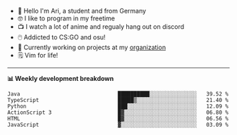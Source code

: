 * 👋 Hello I'm Ari, a student and from Germany
* 🤓 I like to program in my freetime
* 📺 I watch a lot of anime and regualy hang out on discord
* 🖱️ Addicted to CS:GO and osu!
* 👷 Currently working on projects at my [organization](https://github.com/aridevelopment-de)
* 🗒️ Vim for life!

<hr />

**📊 Weekly development breakdown**

<!--START_SECTION:waka-->

```text
Java                               ██████████░░░░░░░░░░░░░░░   39.52 %
TypeScript                         █████▒░░░░░░░░░░░░░░░░░░░   21.40 %
Python                             ███░░░░░░░░░░░░░░░░░░░░░░   12.09 %
ActionScript 3                     █▓░░░░░░░░░░░░░░░░░░░░░░░   06.80 %
HTML                               █▓░░░░░░░░░░░░░░░░░░░░░░░   06.56 %
JavaScript                         ▓░░░░░░░░░░░░░░░░░░░░░░░░   03.09 %
```

<!--END_SECTION:waka-->
